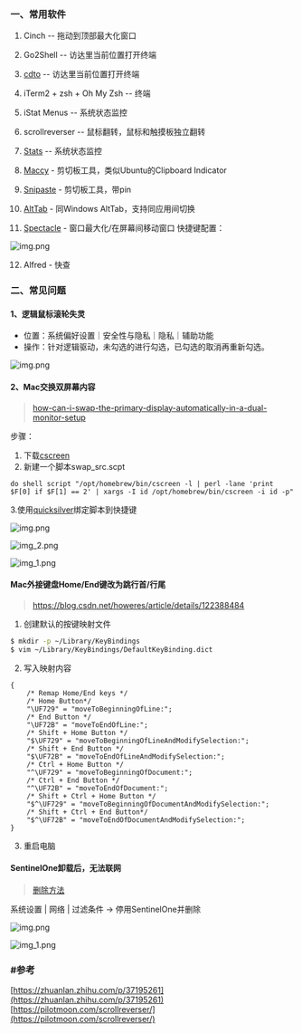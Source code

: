 ### 一、常用软件

1. Cinch -- 拖动到顶部最大化窗口

2. Go2Shell -- 访达里当前位置打开终端

3. [cdto](https://mac.softpedia.com/get/System-Utilities/cdto.shtml) -- 访达里当前位置打开终端

4. iTerm2 + zsh + Oh My Zsh -- 终端

5. iStat Menus -- 系统状态监控

6. scrollreverser -- 鼠标翻转，鼠标和触摸板独立翻转

7. [Stats](https://github.com/exelban/stats) -- 系统状态监控

8. [Maccy](https://maccy.app/) - 剪切板工具，类似Ubuntu的Clipboard Indicator

9. [Snipaste](https://zh.snipaste.com/download.html) - 剪切板工具，带pin

10. [AltTab](https://alt-tab-macos.netlify.app/) - 同Windows AltTab，支持同应用间切换

11. [Spectacle](https://www.spectacleapp.com/) - 窗口最大化/在屏幕间移动窗口
快捷键配置：

![img.png](../../src/main/resources/picture/spectacle.png)

12. Alfred - 快查

### 二、常见问题

#### 1、逻辑鼠标滚轮失灵

* 位置：系统偏好设置｜安全性与隐私｜隐私｜辅助功能
* 操作：针对逻辑驱动，未勾选的进行勾选，已勾选的取消再重新勾选。

![img.png](../../src/main/resources/picture/img-mouse-not-work.png)
#### 2、Mac交换双屏幕内容
> [how-can-i-swap-the-primary-display-automatically-in-a-dual-monitor-setup](https://apple.stackexchange.com/questions/102192/how-can-i-swap-the-primary-display-automatically-in-a-dual-monitor-setup/103830#103830)
 
步骤：
1. 下载[cscreen](https://formulae.brew.sh/cask/cscreen)
2. 新建一个脚本swap_src.scpt
```applescript
do shell script "/opt/homebrew/bin/cscreen -l | perl -lane 'print $F[0] if $F[1] == 2' | xargs -I id /opt/homebrew/bin/cscreen -i id -p"
```
3.使用[quicksilver](https://qsapp.com/download.php)绑定脚本到快捷键

![img.png](../../src/main/resources/picture/quicksilver1.png)

![img_2.png](../../src/main/resources/picture/quicksilver3.png)

![img_1.png](../../src/main/resources/picture/quicksilver2.png)
#### Mac外接键盘Home/End键改为跳行首/行尾
> https://blog.csdn.net/howeres/article/details/122388484
1. 创建默认的按键映射文件
```bash
$ mkdir -p ~/Library/KeyBindings
$ vim ~/Library/KeyBindings/DefaultKeyBinding.dict
```
2. 写入映射内容
```dict
{
	/* Remap Home/End keys */
	/* Home Button*/
	"\UF729" = "moveToBeginningOfLine:";
	/* End Button */
	"\UF72B" = "moveToEndOfLine:";
	/* Shift + Home Button */
	"$\UF729" = "moveToBeginningOfLineAndModifySelection:";
	/* Shift + End Button */
	"$\UF72B" = "moveToEndOfLineAndModifySelection:";
	/* Ctrl + Home Button */
	"^\UF729" = "moveToBeginningOfDocument:";
	/* Ctrl + End Button */
	"^\UF72B" = "moveToEndOfDocument:";
	/* Shift + Ctrl + Home Button */
	"$^\UF729" = "moveToBeginningOfDocumentAndModifySelection:";
	/* Shift + Ctrl + End Button*/
	"$^\UF72B" = "moveToEndOfDocumentAndModifySelection:";
}
```
3. 重启电脑
#### SentinelOne卸载后，无法联网
> [删除方法](https://www.sonicwall.com/support/knowledge-base/uninstalling-sentinelone-mac-agent-through-recovery-mode/180817075834733/)

系统设置 | 网络 | 过滤条件 -> 停用SentinelOne并删除

![img.png](../../src/main/resources/picture/img.png)

![img_1.png](../../src/main/resources/picture/img_1.png)
### #参考

[https://zhuanlan.zhihu.com/p/37195261](https://zhuanlan.zhihu.com/p/37195261)
[https://pilotmoon.com/scrollreverser/](https://pilotmoon.com/scrollreverser/)
